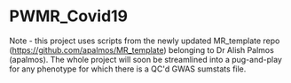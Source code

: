 # PWMR_Covid19

Note - this project uses scripts from the newly updated MR_template repo (https://github.com/apalmos/MR_template) belonging to Dr Alish Palmos (apalmos). The whole project will soon be streamlined into a pug-and-play for any phenotype for which there is a QC'd GWAS sumstats file. 
